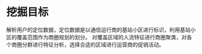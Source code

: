 # 挖掘目标
 解析用户的定位数据，定位数据是以通信运行商的基站小区进行标识，利用基站小区的覆盖范围作为商圈规划的划分。
 对覆盖区域的人流特征进行商圈聚类，对各个商圈分群进行特征分析，选择合适的区域进行运营商的促销活动。